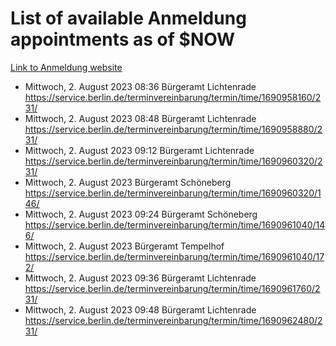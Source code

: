 # List of available Anmeldung appointments as of $NOW
[Link to Anmeldung website](https://service.berlin.de/terminvereinbarung/termin/tag.php?termin=1&anliegen[]=120686&dienstleisterlist=122210,122217,327316,122219,327312,122227,327314,122231,327346,122243,327348,122254,122252,329742,122260,329745,122262,329748,122271,327278,122273,327274,122277,327276,330436,122280,327294,122282,327290,122284,327292,122291,327270,122285,327266,122286,327264,122296,327268,150230,329760,122297,327286,122294,327284,122312,329763,122314,329775,122304,327330,122311,327334,122309,327332,317869,122281,327352,122279,329772,122283,122276,327324,122274,327326,122267,329766,122246,327318,122251,327320,122257,327322,122208,327298,122226,327300&herkunft=http%3A%2F%2Fservice.berlin.de%2Fdienstleistung%2F120686%2F)
- Mittwoch, 2. August 2023 08:36 Bürgeramt Lichtenrade https://service.berlin.de/terminvereinbarung/termin/time/1690958160/231/
- Mittwoch, 2. August 2023 08:48 Bürgeramt Lichtenrade https://service.berlin.de/terminvereinbarung/termin/time/1690958880/231/
- Mittwoch, 2. August 2023 09:12 Bürgeramt Lichtenrade https://service.berlin.de/terminvereinbarung/termin/time/1690960320/231/
- Mittwoch, 2. August 2023  Bürgeramt Schöneberg https://service.berlin.de/terminvereinbarung/termin/time/1690960320/146/
- Mittwoch, 2. August 2023 09:24 Bürgeramt Schöneberg https://service.berlin.de/terminvereinbarung/termin/time/1690961040/146/
- Mittwoch, 2. August 2023  Bürgeramt Tempelhof https://service.berlin.de/terminvereinbarung/termin/time/1690961040/172/
- Mittwoch, 2. August 2023 09:36 Bürgeramt Lichtenrade https://service.berlin.de/terminvereinbarung/termin/time/1690961760/231/
- Mittwoch, 2. August 2023 09:48 Bürgeramt Lichtenrade https://service.berlin.de/terminvereinbarung/termin/time/1690962480/231/
